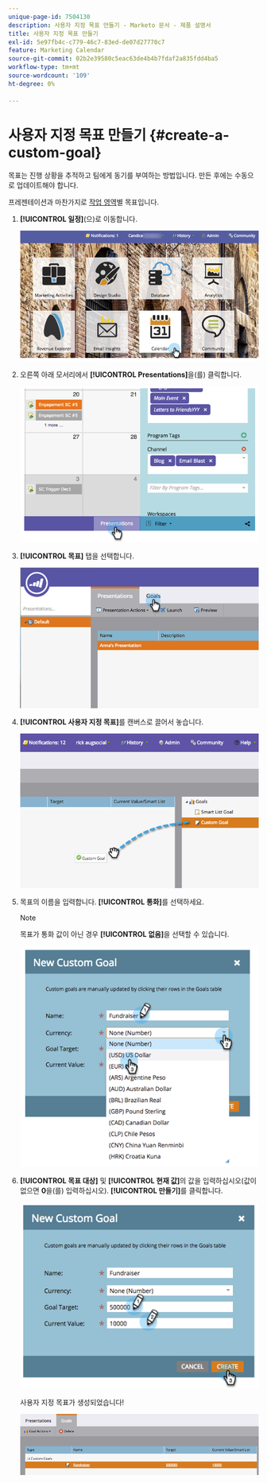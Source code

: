 ```yaml
---
unique-page-id: 7504130
description: 사용자 지정 목표 만들기 - Marketo 문서 - 제품 설명서
title: 사용자 지정 목표 만들기
exl-id: 5e97fb4c-c779-46c7-83ed-de07d27770c7
feature: Marketing Calendar
source-git-commit: 02b2e39580c5eac63de4b4b7fdaf2a835fdd4ba5
workflow-type: tm+mt
source-wordcount: '109'
ht-degree: 0%

---
```


# 사용자 지정 목표 만들기 {#create-a-custom-goal}

목표는 진행 상황을 추적하고 팀에게 동기를 부여하는 방법입니다. 만든 후에는 수동으로 업데이트해야 합니다.

프레젠테이션과 마찬가지로 [작업 영역](/help/marketo/product-docs/administration/workspaces-and-person-partitions/understanding-workspaces-and-person-partitions.md)별 목표입니다.

1. **[!UICONTROL 일정]**(으)로 이동합니다.

   ![](assets/2017-05-10-15-30-47-2.png)

1. 오른쪽 아래 모서리에서 **[!UICONTROL Presentations]**&#x200B;을(를) 클릭합니다.

   ![](assets/image2015-3-24-12-3a2-3a55.png)

1. **[!UICONTROL 목표]** 탭을 선택합니다.

   ![](assets/image2015-3-26-12-3a24-3a49.png)

1. **[!UICONTROL 사용자 지정 목표]**&#x200B;를 캔버스로 끌어서 놓습니다.

   ![](assets/image2015-3-24-12-3a32-3a45.png)

1. 목표의 이름을 입력합니다. **[!UICONTROL 통화]**&#x200B;를 선택하세요.

   >[!NOTE]
   >
   >목표가 통화 값이 아닌 경우 **[!UICONTROL 없음]**&#x200B;을 선택할 수 있습니다.

   ![](assets/image2015-3-24-12-3a36-3a0.png)

1. **[!UICONTROL 목표 대상]** 및 **[!UICONTROL 현재 값]**&#x200B;의 값을 입력하십시오(값이 없으면 **0**&#x200B;을(를) 입력하십시오). **[!UICONTROL 만들기]**&#x200B;를 클릭합니다.

   ![](assets/image2015-3-24-12-3a39-3a28.png)

   사용자 지정 목표가 생성되었습니다!

   ![](assets/image2015-3-24-12-3a41-3a43.png)
